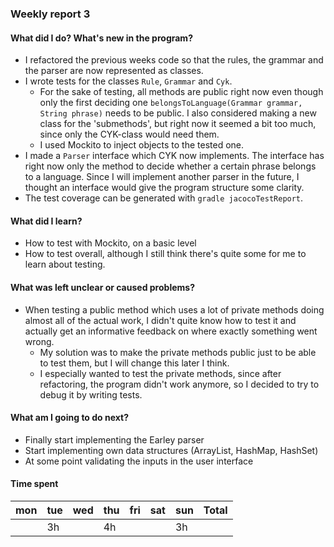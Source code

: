 ### Weekly report 3


#### What did I do? What's new in the program?
- I refactored the previous weeks code so that the rules, the grammar and the parser are now represented as classes.
- I wrote tests for the classes `Rule`, `Grammar` and `Cyk`.
    - For the sake of testing, all methods are public right now even though only the first deciding one `belongsToLanguage(Grammar grammar, String phrase)` needs to be public.
I also considered making a new class for the 'submethods', but right now it seemed a bit too much, since only the CYK-class would need them.
    - I used Mockito to inject objects to the tested one.
- I made a `Parser` interface which CYK now implements. The interface has right now only the method to decide whether a certain phrase belongs to a language.
Since I will implement another parser in the future, I thought an interface would give the program structure some clarity.
- The test coverage can be generated with `gradle jacocoTestReport`.

#### What did I learn?
- How to test with Mockito, on a basic level
- How to test overall, although I still think there's quite some for me to learn about testing.

#### What was left unclear or caused problems?
- When testing a public method which uses a lot of private methods doing almost all of the actual work, I didn't quite know how to test it and actually get an informative feedback on where exactly something went wrong.
    - My solution was to make the private methods public just to be able to test them, but I will change this later I think.
    - I especially wanted to test the private methods, since after refactoring, the program didn't work anymore, so I decided to try to debug it by writing tests.

#### What am I going to do next?
- Finally start implementing the Earley parser
- Start implementing own data structures (ArrayList, HashMap, HashSet)
- At some point validating the inputs in the user interface

#### Time spent
| mon | tue | wed | thu | fri | sat | sun | **Total**
|--- | --- | --- | --- | --- | --- | --- | ---
|    |  3h |     | 4h  |     |     |  3h |     